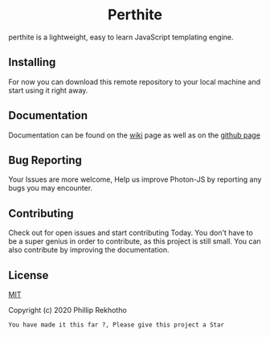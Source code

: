 
# <div align="center"> Perthite </div>

perthite is a lightweight, easy to learn JavaScript templating engine.

## Installing 
For now you can download this remote repository to your local machine and start using it right away.
  
## Documentation
Documentation can be found on the [wiki](http://github.com/Phillip-Rek/perthite/wiki) page as well as on the [github page](http://Phillip-Rek.github.io/)

## Bug Reporting

Your Issues are more welcome, Help us improve Photon-JS by reporting any bugs you may encounter.

## Contributing

Check out for open issues and start contributing Today. You don't have to be a super genius in order to contribute, as this project is still small. You can also contribute by improving the documentation.

## License
[MIT](http://opensource.org/licenses/MIT)

Copyright (c) 2020 Phillip Rekhotho

```You have made it this far ?, Please give this project a Star```


